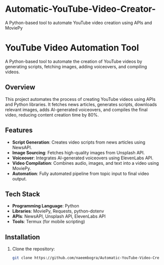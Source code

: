 # Automatic-YouTube-Video-Creator-
A Python-based tool to automate YouTube video creation using APIs and MoviePy
# YouTube Video Automation Tool

A Python-based tool to automate the creation of YouTube videos by generating scripts, fetching images, adding voiceovers, and compiling videos.

## Overview
This project automates the process of creating YouTube videos using APIs and Python libraries. It fetches news articles, generates scripts, downloads relevant images, adds AI-generated voiceovers, and compiles the final video, reducing content creation time by 80%.

## Features
- **Script Generation**: Creates video scripts from news articles using NewsAPI.
- **Image Sourcing**: Fetches high-quality images from Unsplash API.
- **Voiceover**: Integrates AI-generated voiceovers using ElevenLabs API.
- **Video Compilation**: Combines audio, images, and text into a video using MoviePy.
- **Automation**: Fully automated pipeline from topic input to final video output.

## Tech Stack
- **Programming Language**: Python
- **Libraries**: MoviePy, Requests, python-dotenv
- **APIs**: NewsAPI, Unsplash API, ElevenLabs API
- **Tools**: Termux (for mobile scripting)

## Installation
1. Clone the repository:
   ```bash
   git clone https://github.com/naeembogra/Automatic-YouTube-Video-Creator-.git
